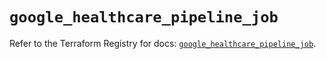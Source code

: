 # `google_healthcare_pipeline_job`

Refer to the Terraform Registry for docs: [`google_healthcare_pipeline_job`](https://registry.terraform.io/providers/hashicorp/google/6.38.0/docs/resources/healthcare_pipeline_job).
